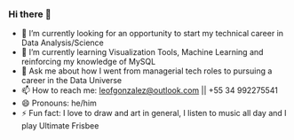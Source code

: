 ### Hi there 👋

- 🔭 I’m currently looking for an opportunity to start my technical career in Data Analysis/Science
- 🌱 I’m currently learning Visualization Tools, Machine Learning and reinforcing my knowledge of MySQL
- 💬 Ask me about how I went from managerial tech roles to pursuing a career in the Data Universe
- 📫 How to reach me: leofgonzalez@outlook.com || +55 34 992275541
- 😄 Pronouns: he/him
- ⚡ Fun fact: I love to draw and art in general, I listen to music all day and I play Ultimate Frisbee

